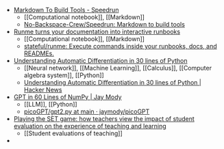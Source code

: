- [Markdown To Build Tools - Speedrun](https://speedrun.nobackspacecrew.com/#invoking-an-aws-lambda-function)
	- [[Computational notebook]], [[Markdown]]
	- [No-Backspace-Crew/Speedrun: Markdown to build tools](https://github.com/No-Backspace-Crew/Speedrun)
- [Runme turns your documentation into interactive runbooks](https://runme.dev/)
	- [[Computational notebook]], [[Markdown]]
	- [stateful/runme: Execute commands inside your runbooks, docs, and READMEs.](https://github.com/stateful/runme)
- [Understanding Automatic Differentiation in 30 lines of Python](https://vmartin.fr/understanding-automatic-differentiation-in-30-lines-of-python.html)
	- [[Neural network]], [[Machine Learning]], [[Calculus]], [[Computer algebra system]], [[Python]]
	- [Understanding Automatic Differentiation in 30 lines of Python | Hacker News](https://news.ycombinator.com/item?id=37256903)
- [GPT in 60 Lines of NumPy | Jay Mody](https://jaykmody.com/blog/gpt-from-scratch/)
	- [[LLM]], [[Python]]
	- [picoGPT/gpt2.py at main · jaymody/picoGPT](https://github.com/jaymody/picoGPT/blob/main/gpt2.py)
- [Playing the SET game: how teachers view the impact of student evaluation on the experience of teaching and learning](https://www.tandfonline.com/doi/abs/10.1080/02602938.2022.2126430)
	- [[Student evaluations of teaching]]
-